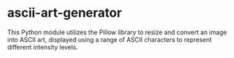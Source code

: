# ascii-art-generator
This Python module utilizes the Pillow library to resize and convert an image into ASCII art, displayed using a range of ASCII characters to represent different intensity levels.
